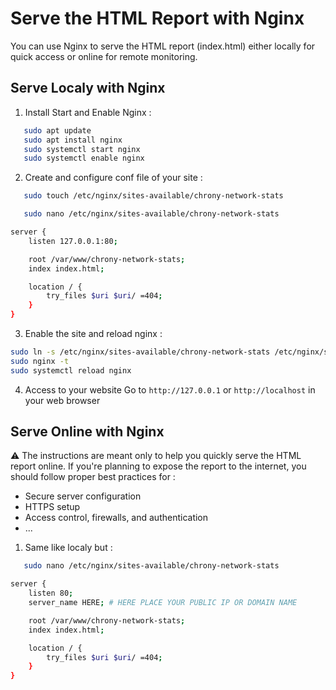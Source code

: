 # Serve the HTML Report with Nginx

You can use Nginx to serve the HTML report (index.html) either locally for quick access or online for remote monitoring.

## Serve Localy with Nginx

1. Install Start and Enable Nginx :
```bash
   sudo apt update
   sudo apt install nginx
   sudo systemctl start nginx
   sudo systemctl enable nginx
```
2. Create and configure conf file of your site :
```bash
   sudo touch /etc/nginx/sites-available/chrony-network-stats
```
```bash
   sudo nano /etc/nginx/sites-available/chrony-network-stats
```
```bash
server {
    listen 127.0.0.1:80;

    root /var/www/chrony-network-stats;
    index index.html;

    location / {
        try_files $uri $uri/ =404;
    }
}
```
3. Enable the site and reload nginx :
```bash
sudo ln -s /etc/nginx/sites-available/chrony-network-stats /etc/nginx/sites-enabled/chrony-network-stats
sudo nginx -t 
sudo systemctl reload nginx
```
4. Access to your website
Go to `http://127.0.0.1` or `http://localhost` in your web browser
## Serve Online with Nginx

⚠️ The instructions are meant only to help you quickly serve the HTML report online. If you're planning to expose the report to the internet, you should follow proper best practices for :

- Secure server configuration
- HTTPS setup
- Access control, firewalls, and authentication
- ...


1. Same like localy but : 
```bash
   sudo nano /etc/nginx/sites-available/chrony-network-stats
```
```bash
server {
    listen 80;
    server_name HERE; # HERE PLACE YOUR PUBLIC IP OR DOMAIN NAME

    root /var/www/chrony-network-stats;
    index index.html;

    location / {
        try_files $uri $uri/ =404;
    }
}
```


